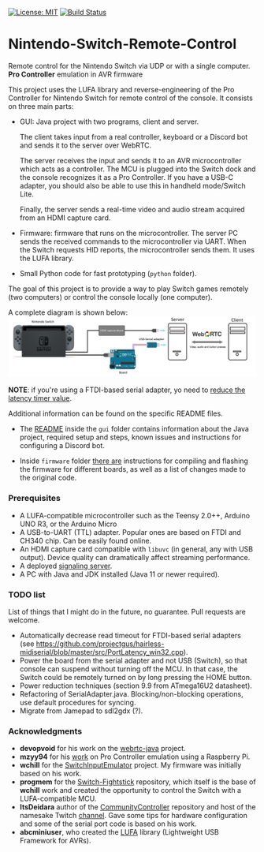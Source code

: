 [![License: MIT](https://img.shields.io/badge/License-MIT-yellow.svg)](https://opensource.org/licenses/MIT)
[![Build Status](https://travis-ci.com/javmarina/Nintendo-Switch-Remote-Control.svg?branch=master)](https://travis-ci.com/javmarina/Nintendo-Switch-Remote-Control)

# Nintendo-Switch-Remote-Control

Remote control for the Nintendo Switch via UDP or with a single computer. **Pro Controller** emulation in AVR firmware

This project uses the LUFA library and reverse-engineering of the Pro Controller for Nintendo Switch for remote control of the console. It consists on three main parts:
* GUI: Java project with two programs, client and server.

  The client takes input from a real controller, keyboard or a Discord bot and sends it to the server over WebRTC.

  The server receives the input and sends it to an AVR microcontroller which acts as a controller. The MCU is plugged into the Switch dock and the console recognizes it as a Pro Controller. If you have a USB-C adapter, you should also be able to use this in handheld mode/Switch Lite.

  Finally, the server sends a real-time video and audio stream acquired from an HDMI capture card.

* Firmware: firmware that runs on the microcontroller. The server PC sends the received commands to the microcontroller via UART. When the Switch requests HID reports, the microcontroller sends them. It uses the LUFA library.

* Small Python code for fast prototyping (`python` folder).

The goal of this project is to provide a way to play Switch games remotely (two computers) or control the console locally (one computer).

A complete diagram is shown below:
![Hardware diagram](/images/diagram.png)

__NOTE__: if you're using a FTDI-based serial adapter, yo need to [reduce the latency timer value](https://projectgus.com/2011/10/notes-on-ftdi-latency-with-arduino/).

Additional information can be found on the specific README files.
* The [README](/gui/README.md) inside the `gui` folder contains information about the Java project, required setup and steps, known issues and instructions for configuring a Discord bot.

* Inside `firmware` folder [there are](/firmware/README.md) instructions for compiling and flashing the firmware for different boards, as well as a list of changes made to the original code.

### Prerequisites
* A LUFA-compatible microcontroller such as the Teensy 2.0++, Arduino UNO R3, or the Arduino Micro
* A USB-to-UART (TTL) adapter. Popular ones are based on FTDI and CH340 chip. Can be easily found online.
* An HDMI capture card compatible with `libuvc` (in general, any with USB output). Device quality can dramatically affect streaming performance.
* A deployed [signaling server](https://github.com/javmarina/Switch-Signaling-Server).
* A PC with Java and JDK installed (Java 11 or newer required).

### TODO list

List of things that I might do in the future, no guarantee. Pull requests are welcome.

* Automatically decrease read timeout for FTDI-based serial adapters (see https://github.com/projectgus/hairless-midiserial/blob/master/src/PortLatency_win32.cpp).
* Power the board from the serial adapter and not USB (Switch), so that console can suspend without turning off the MCU. In that case, the Switch could be remotely turned on by long pressing the HOME button.
* Power reduction techniques (section 9.9 from ATmega16U2 datasheet).
* Refactoring of SerialAdapter.java. Blocking/non-blocking operations, use default procedures for syncing.
* Migrate from Jamepad to sdl2gdx (?).

### Acknowledgments

* __devopvoid__ for his work on the [webrtc-java](https://github.com/devopvoid/webrtc-java) project.
* __mzyy94__ for his [work](https://mzyy94.com/blog/2020/03/20/nintendo-switch-pro-controller-usb-gadget/) on Pro Controller emulation using a Raspberry Pi.
* __wchill__ for the [SwitchInputEmulator](https://github.com/wchill/SwitchInputEmulator) project. My firmware was initially based on his work.
* __progmem__ for the [Switch-Fightstick](https://github.com/progmem/Switch-Fightstick) repository, which itself is the base of __wchill__ work and created the opportunity to control the Switch with a LUFA-compatible MCU.
* __ItsDeidara__ author of the [CommunityController](https://github.com/ItsDeidara/CommunityController) repository and host of the namesake Twitch [channel](https://www.twitch.tv/communitycontroller). Gave some tips for hardware configuration and some of the serial port code is based on his work.
* __abcminiuser__, who created the [LUFA](https://github.com/abcminiuser/lufa) library (Lightweight USB Framework for AVRs).
